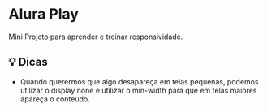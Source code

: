 # Alura Play

Mini Projeto para aprender e treinar responsividade.

## 💡 Dicas

- Quando querermos que algo desapareça em telas pequenas, podemos utilizar o display none e utilizar o min-width para que em telas maiores apareça o conteudo.

